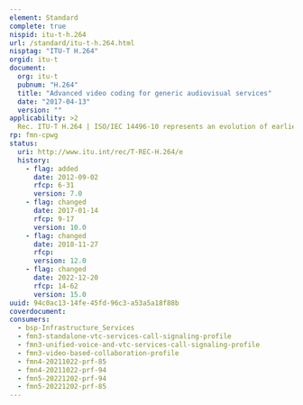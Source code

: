 ```yaml
---
element: Standard
complete: true
nispid: itu-t-h.264
url: /standard/itu-t-h.264.html
nisptag: "ITU-T H.264"
orgid: itu-t
document:
  org: itu-t
  pubnum: "H.264"
  title: "Advanced video coding for generic audiovisual services"
  date: "2017-04-13"
  version: ""
applicability: >2
  Rec. ITU-T H.264 | ISO/IEC 14496-10 represents an evolution of earlier video coding standards (ITU-T H.261, ITU-T H.262, and ITU-T H.263) and it was developed in response to the growing need for higher compression of moving pictures for various applications such as videoconferencing, digital storage media, television broadcasting, Internet streaming, and communication. It is also designed to enable the use of the coded video representation in a flexible manner for a wide variety of network environments. The use of this codec allows motion video to be manipulated as a form of computer data and to be stored on various storage media, transmitted and received over existing and future networks and distributed on existing and future broadcasting channels.
rp: fmn-cpwg
status:
  uri: http://www.itu.int/rec/T-REC-H.264/e
  history: 
    - flag: added
      date: 2012-09-02
      rfcp: 6-31
      version: 7.0
    - flag: changed
      date: 2017-01-14
      rfcp: 9-17
      version: 10.0
    - flag: changed
      date: 2018-11-27
      rfcp: 
      version: 12.0
    - flag: changed
      date: 2022-12-20
      rfcp: 14-62
      version: 15.0
uuid: 94c0ac13-14fe-45fd-96c3-a53a5a18f88b
coverdocument:
consumers:
  - bsp-Infrastructure_Services
  - fmn3-standalone-vtc-services-call-signaling-profile
  - fmn3-unified-voice-and-vtc-services-call-signaling-profile
  - fmn3-video-based-collaboration-profile
  - fmn4-20211022-prf-85
  - fmn4-20211022-prf-94
  - fmn5-20221202-prf-94
  - fmn5-20221202-prf-85
---
```

